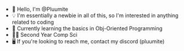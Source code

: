 - 👋 Hello, I'm @Pluumite
- 💡 I'm essentially a newbie in all of this, so I'm interested in anything related to coding
- 📝 Currently learning the basics in Obj-Oriented Programming
- 👨‍🎓 Second Year Comp Sci
- 🖥️ If you're looking to reach me, contact my discord (pluumite)
<!---
Pluumite/Pluumite is a ✨ special ✨ repository because its `README.md` (this file) appears on your GitHub profile.
You can click the Preview link to take a look at your changes.
--->
